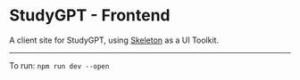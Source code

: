 # StudyGPT - Frontend

A client site for StudyGPT, using [Skeleton](skeleton.dev) as a UI Toolkit.

---

To run: `npm run dev --open`
